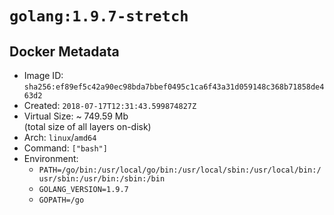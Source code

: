 # `golang:1.9.7-stretch`

## Docker Metadata

- Image ID: `sha256:ef89ef5c42a90ec98bda7bbef0495c1ca6f43a31d059148c368b71858de463d2`
- Created: `2018-07-17T12:31:43.599874827Z`
- Virtual Size: ~ 749.59 Mb  
  (total size of all layers on-disk)
- Arch: `linux`/`amd64`
- Command: `["bash"]`
- Environment:
  - `PATH=/go/bin:/usr/local/go/bin:/usr/local/sbin:/usr/local/bin:/usr/sbin:/usr/bin:/sbin:/bin`
  - `GOLANG_VERSION=1.9.7`
  - `GOPATH=/go`
